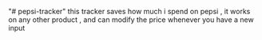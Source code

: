 "# pepsi-tracker" 
this tracker saves how much i spend on pepsi , it works on any other product , and can modify the price whenever you have a new input 
